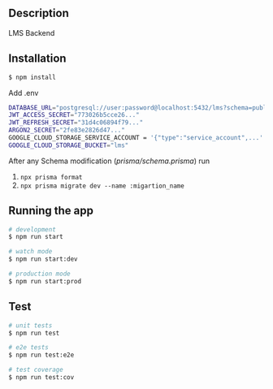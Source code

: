 ## Description

LMS Backend

## Installation

```bash
$ npm install
```

Add .env

```bash
DATABASE_URL="postgresql://user:password@localhost:5432/lms?schema=public"
JWT_ACCESS_SECRET="773026b5cce26..."
JWT_REFRESH_SECRET="31d4c06894f79..."
ARGON2_SECRET="2fe83e2826d47..."
GOOGLE_CLOUD_STORAGE_SERVICE_ACCOUNT = '{"type":"service_account",...'
GOOGLE_CLOUD_STORAGE_BUCKET="lms"
```

After any Schema modification (_prisma/schema.prisma_) run

1. `npx prisma format`
2. `npx prisma migrate dev --name :migartion_name`

## Running the app

```bash
# development
$ npm run start

# watch mode
$ npm run start:dev

# production mode
$ npm run start:prod
```

## Test

```bash
# unit tests
$ npm run test

# e2e tests
$ npm run test:e2e

# test coverage
$ npm run test:cov
```
